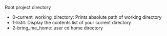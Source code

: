 Root project directory
- 0-current_working_directory: Prints absolute path of working directory
- 1-listit: Display the contents list of your current directory
- 2-bring_me_home: user cd home directory 
